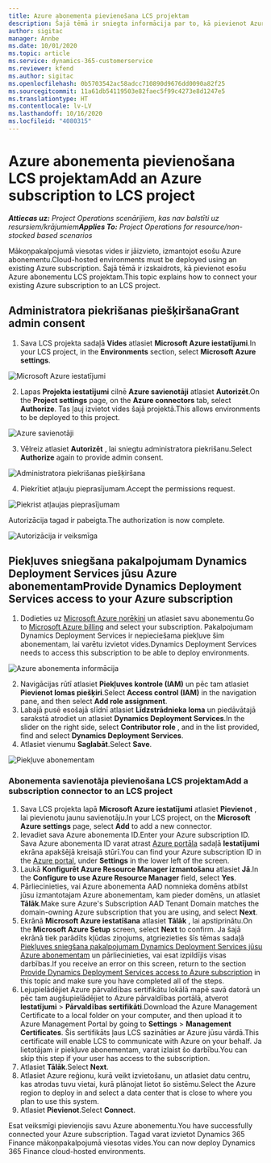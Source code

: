 ```yaml
---
title: Azure abonementa pievienošana LCS projektam
description: Šajā tēmā ir sniegta informācija par to, kā pievienot Azure abonementu LCS projektam.
author: sigitac
manager: Annbe
ms.date: 10/01/2020
ms.topic: article
ms.service: dynamics-365-customerservice
ms.reviewer: kfend
ms.author: sigitac
ms.openlocfilehash: 0b5703542ac58adcc710890d9676dd0090a82f25
ms.sourcegitcommit: 11a61db54119503e82faec5f99c4273e8d1247e5
ms.translationtype: HT
ms.contentlocale: lv-LV
ms.lasthandoff: 10/16/2020
ms.locfileid: "4080315"
---
```

# <a name="add-an-azure-subscription-to-lcs-project"></a><span data-ttu-id="17a1d-103">Azure abonementa pievienošana LCS projektam</span><span class="sxs-lookup"><span data-stu-id="17a1d-103">Add an Azure subscription to LCS project</span></span>

<span data-ttu-id="17a1d-104">_**Attiecas uz:** Project Operations scenārijiem, kas nav balstīti uz resursiem/krājumiem_</span><span class="sxs-lookup"><span data-stu-id="17a1d-104">_**Applies To:** Project Operations for resource/non-stocked based scenarios_</span></span>

<span data-ttu-id="17a1d-105">Mākoņpakalpojumā viesotas vides ir jāizvieto, izmantojot esošu Azure abonementu.</span><span class="sxs-lookup"><span data-stu-id="17a1d-105">Cloud-hosted environments must be deployed using an existing Azure subscription.</span></span> <span data-ttu-id="17a1d-106">Šajā tēmā ir izskaidrots, kā pievienot esošu Azure abonementu LCS projektam.</span><span class="sxs-lookup"><span data-stu-id="17a1d-106">This topic explains how to connect your existing Azure subscription to an LCS project.</span></span> 

## <a name="grant-admin-consent"></a><span data-ttu-id="17a1d-107">Administratora piekrišanas piešķiršana</span><span class="sxs-lookup"><span data-stu-id="17a1d-107">Grant admin consent</span></span>

1. <span data-ttu-id="17a1d-108">Sava LCS projekta sadaļā **Vides** atlasiet **Microsoft Azure iestatījumi**.</span><span class="sxs-lookup"><span data-stu-id="17a1d-108">In your LCS project, in the **Environments** section, select **Microsoft Azure settings**.</span></span>

![Microsoft Azure iestatījumi](./media/1MicrosoftAzureSettings.png)

2. <span data-ttu-id="17a1d-110">Lapas **Projekta iestatījumi** cilnē **Azure savienotāji** atlasiet **Autorizēt**.</span><span class="sxs-lookup"><span data-stu-id="17a1d-110">On the **Project settings** page, on the **Azure connectors** tab, select **Authorize**.</span></span> <span data-ttu-id="17a1d-111">Tas ļauj izvietot vides šajā projektā.</span><span class="sxs-lookup"><span data-stu-id="17a1d-111">This allows environments to be deployed to this project.</span></span>

![Azure savienotāji](./media/2AzureConnectors.png)

3. <span data-ttu-id="17a1d-113">Vēlreiz atlasiet **Autorizēt** , lai sniegtu administratora piekrišanu.</span><span class="sxs-lookup"><span data-stu-id="17a1d-113">Select **Authorize** again to provide admin consent.</span></span>

![Administratora piekrišanas piešķiršana](./media/3GrantAdminConsent.png)

4. <span data-ttu-id="17a1d-115">Piekrītiet atļauju pieprasījumam.</span><span class="sxs-lookup"><span data-stu-id="17a1d-115">Accept the permissions request.</span></span>

![Piekrist atļaujas pieprasījumam](./media/4AcceptPermissionRequest.png)

<span data-ttu-id="17a1d-117">Autorizācija tagad ir pabeigta.</span><span class="sxs-lookup"><span data-stu-id="17a1d-117">The authorization is now complete.</span></span> 

![Autorizācija ir veiksmīga](./media/5AuthorizationComplete.png)

## <a name="provide-dynamics-deployment-services-access-to-your-azure-subscription"></a><a name="provide"></a><span data-ttu-id="17a1d-119">Piekļuves sniegšana pakalpojumam Dynamics Deployment Services jūsu Azure abonementam</span><span class="sxs-lookup"><span data-stu-id="17a1d-119">Provide Dynamics Deployment Services access to your Azure subscription</span></span>

1. <span data-ttu-id="17a1d-120">Dodieties uz [Microsoft Azure norēķini](https://portal.azure.com/#blade/Microsoft\_Azure\_Billing/SubscriptionsBlade) un atlasiet savu abonementu.</span><span class="sxs-lookup"><span data-stu-id="17a1d-120">Go to [Microsoft Azure billing](https://portal.azure.com/#blade/Microsoft\_Azure\_Billing/SubscriptionsBlade) and select your subscription.</span></span> <span data-ttu-id="17a1d-121">Pakalpojumam Dynamics Deployment Services ir nepieciešama piekļuve šim abonementam, lai varētu izvietot vides.</span><span class="sxs-lookup"><span data-stu-id="17a1d-121">Dynamics Deployment Services needs to access this subscription to be able to deploy environments.</span></span>

![Azure abonementa informācija](./media/6AzureSubscription.png)

2. <span data-ttu-id="17a1d-123">Navigācijas rūtī atlasiet **Piekļuves kontrole (IAM)** un pēc tam atlasiet **Pievienot lomas piešķiri**.</span><span class="sxs-lookup"><span data-stu-id="17a1d-123">Select **Access control (IAM)** in the navigation pane, and then select **Add role assignment**.</span></span>
3. <span data-ttu-id="17a1d-124">Labajā pusē esošajā slīdnī atlasiet **Līdzstrādnieka loma** un piedāvātajā sarakstā atrodiet un atlasiet **Dynamics Deployment Services**.</span><span class="sxs-lookup"><span data-stu-id="17a1d-124">In the slider on the right side, select **Contributor role** , and in the list provided, find and select **Dynamics Deployment Services**.</span></span> 
4. <span data-ttu-id="17a1d-125">Atlasiet vienumu **Saglabāt**.</span><span class="sxs-lookup"><span data-stu-id="17a1d-125">Select **Save**.</span></span>

![Piekļuve abonementam](./media/7SubscriptionAccess.png)

### <a name="add-a-subscription-connector-to-an-lcs-project"></a><span data-ttu-id="17a1d-127">Abonementa savienotāja pievienošana LCS projektam</span><span class="sxs-lookup"><span data-stu-id="17a1d-127">Add a subscription connector to an LCS project</span></span>

1. <span data-ttu-id="17a1d-128">Sava LCS projekta lapā **Microsoft Azure iestatījumi** atlasiet **Pievienot** , lai pievienotu jaunu savienotāju.</span><span class="sxs-lookup"><span data-stu-id="17a1d-128">In your LCS project, on the **Microsoft Azure settings** page, select **Add** to add a new connector.</span></span>
2. <span data-ttu-id="17a1d-129">Ievadiet sava Azure abonementa ID.</span><span class="sxs-lookup"><span data-stu-id="17a1d-129">Enter your Azure subscription ID.</span></span> <span data-ttu-id="17a1d-130">Sava Azure abonementa ID varat atrast [Azure portāla](https://ms.portal.azure.com/) sadaļā **Iestatījumi** ekrāna apakšējā kreisajā stūrī.</span><span class="sxs-lookup"><span data-stu-id="17a1d-130">You can find your Azure subscription ID in the [Azure portal](https://ms.portal.azure.com/), under  **Settings**  in the lower left of the screen.</span></span>
3. <span data-ttu-id="17a1d-131">Laukā **Konfigurēt Azure Resource Manager izmantošanu** atlasiet **Jā**.</span><span class="sxs-lookup"><span data-stu-id="17a1d-131">In the **Configure to use Azure Resource Manager** field, select **Yes**.</span></span>
4. <span data-ttu-id="17a1d-132">Pārliecinieties, vai Azure abonementa AAD nomnieka domēns atbilst jūsu izmantotajam Azure abonementam, kam pieder domēns, un atlasiet **Tālāk**.</span><span class="sxs-lookup"><span data-stu-id="17a1d-132">Make sure Azure's Subscription AAD Tenant Domain matches the domain-owning Azure subscription that you are using, and select **Next**.</span></span>
5. <span data-ttu-id="17a1d-133">Ekrānā **Microsoft Azure iestatīšana** atlasiet **Tālāk** , lai apstiprinātu.</span><span class="sxs-lookup"><span data-stu-id="17a1d-133">On the **Microsoft Azure Setup** screen, select **Next** to confirm.</span></span> <span data-ttu-id="17a1d-134">Ja šajā ekrānā tiek parādīts kļūdas ziņojums, atgriezieties šīs tēmas sadaļā [Piekļuves sniegšana pakalpojumam Dynamics Deployment Services jūsu Azure abonementam](#provide) un pārliecinieties, vai esat izpildījis visas darbības.</span><span class="sxs-lookup"><span data-stu-id="17a1d-134">If you receive an error on this screen, return to the section [Provide Dynamics Deployment Services access to Azure subscription](#provide) in this topic and make sure you have completed all of the steps.</span></span>
6. <span data-ttu-id="17a1d-135">Lejupielādējiet Azure pārvaldības sertifikātu lokālā mapē savā datorā un pēc tam augšupielādējiet to Azure pārvaldības portālā, atverot **Iestatījumi** > **Pārvaldības sertifikāti**.</span><span class="sxs-lookup"><span data-stu-id="17a1d-135">Download the Azure Management Certificate to a local folder on your computer, and then upload it to Azure Management Portal by going to **Settings** > **Management Certificates**.</span></span> <span data-ttu-id="17a1d-136">Šis sertifikāts ļaus LCS sazināties ar Azure jūsu vārdā.</span><span class="sxs-lookup"><span data-stu-id="17a1d-136">This certificate will enable LCS to communicate with Azure on your behalf.</span></span> <span data-ttu-id="17a1d-137">Ja lietotājam ir piekļuve abonementam, varat izlaist šo darbību.</span><span class="sxs-lookup"><span data-stu-id="17a1d-137">You can skip this step if your user has access to the subscription.</span></span>
7. <span data-ttu-id="17a1d-138">Atlasiet **Tālāk**.</span><span class="sxs-lookup"><span data-stu-id="17a1d-138">Select  **Next**.</span></span>
8. <span data-ttu-id="17a1d-139">Atlasiet Azure reģionu, kurā veikt izvietošanu, un atlasiet datu centru, kas atrodas tuvu vietai, kurā plānojat lietot šo sistēmu.</span><span class="sxs-lookup"><span data-stu-id="17a1d-139">Select the Azure region to deploy in and select a data center that is close to where you plan to use this system.</span></span>
9.  <span data-ttu-id="17a1d-140">Atlasiet **Pievienot**.</span><span class="sxs-lookup"><span data-stu-id="17a1d-140">Select  **Connect**.</span></span>

<span data-ttu-id="17a1d-141">Esat veiksmīgi pievienojis savu Azure abonementu.</span><span class="sxs-lookup"><span data-stu-id="17a1d-141">You have successfully connected your Azure subscription.</span></span> <span data-ttu-id="17a1d-142">Tagad varat izvietot Dynamics 365 Finance mākoņpakalpojumā viesotas vides.</span><span class="sxs-lookup"><span data-stu-id="17a1d-142">You can now deploy Dynamics 365 Finance cloud-hosted environments.</span></span>


